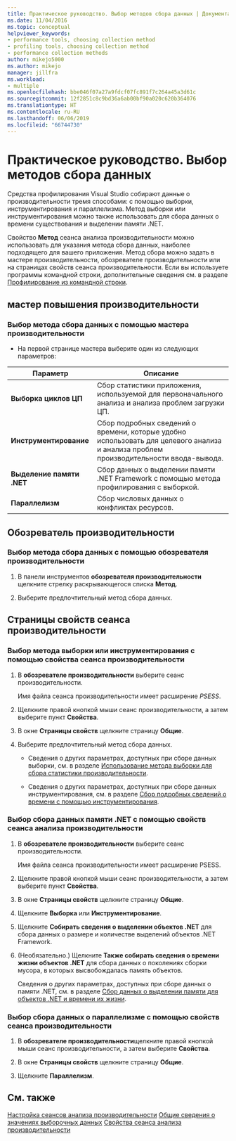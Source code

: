 ```yaml
---
title: Практическое руководство. Выбор методов сбора данных | Документация Майкрософт
ms.date: 11/04/2016
ms.topic: conceptual
helpviewer_keywords:
- performance tools, choosing collection method
- profiling tools, choosing collection method
- performance collection methods
author: mikejo5000
ms.author: mikejo
manager: jillfra
ms.workload:
- multiple
ms.openlocfilehash: bbe046f07a27a9fdcf07fc891f7c264a45a3d61c
ms.sourcegitcommit: 12f2851c8c9bd36a6ab00bf90a020c620b364076
ms.translationtype: HT
ms.contentlocale: ru-RU
ms.lasthandoff: 06/06/2019
ms.locfileid: "66744730"
---
```

# <a name="how-to-choose-collection-methods"></a>Практическое руководство. Выбор методов сбора данных

Средства профилирования Visual Studio собирают данные о производительности тремя способами: с помощью выборки, инструментирования и параллелизма. Метод выборки или инструментирования можно также использовать для сбора данных о времени существования и выделении памяти .NET.

Свойство **Метод** сеанса анализа производительности можно использовать для указания метода сбора данных, наиболее подходящего для вашего приложения. Метод сбора можно задать в мастере производительности, обозревателе производительности или на страницах свойств сеанса производительности. Если вы используете программы командной строки, дополнительные сведения см. в разделе [Профилирование из командной строки](../profiling/using-the-profiling-tools-from-the-command-line.md).

## <a name="performance-wizard"></a>мастер повышения производительности

### <a name="to-select-a-collection-method-using-the-performance-wizard"></a>Выбор метода сбора данных с помощью мастера производительности

- На первой странице мастера выберите один из следующих параметров:

| Параметр | Описание |
|----------------------------| - |
| **Выборка циклов ЦП** | Сбор статистики приложения, используемой для первоначального анализа и анализа проблем загрузки ЦП. |
| **Инструментирование** | Сбор подробных сведений о времени, которые удобно использовать для целевого анализа и анализа проблем производительности ввода-вывода. |
| **Выделение памяти .NET** | Сбор данных о выделении памяти .NET Framework с помощью метода профилирования с выборкой. |
| **Параллелизм** | Сбор числовых данных о конфликтах ресурсов. |

## <a name="performance-explorer"></a>Обозреватель производительности

### <a name="to-select-a-collection-method-using-performance-explorer"></a>Выбор метода сбора данных с помощью обозревателя производительности

1. В панели инструментов **обозревателя производительности** щелкните стрелку раскрывающегося списка **Метод**.

2. Выберите предпочтительный метод сбора данных.

## <a name="performance-session-property-pages"></a>Страницы свойств сеанса производительности

### <a name="to-select-the-sampling-or-instrumentation-method-using-performance-session-properties"></a>Выбор метода выборки или инструментирования с помощью свойства сеанса производительности

1. В **обозревателе производительности** выберите сеанс производительности.

     Имя файла сеанса производительности имеет расширение *PSESS*.

2. Щелкните правой кнопкой мыши сеанс производительности, а затем выберите пункт **Свойства**.

3. В окне **Страницы свойств** щелкните страницу **Общие**.

4. Выберите предпочтительный метод сбора данных.

    - Сведения о других параметрах, доступных при сборе данных выборки, см. в разделе [Использование метода выборки для сбора статистики производительности](../profiling/collecting-performance-statistics-by-using-sampling.md).

    - Сведения о других параметрах, доступных при сборе данных инструментирования, см. в разделе [Сбор подробных сведений о времени с помощью инструментирования](../profiling/collecting-detailed-timing-data-by-using-instrumentation.md).

### <a name="to-select-net-memory-data-collection-by-using-performance-session-properties"></a>Выбор сбора данных памяти .NET с помощью свойств сеанса анализа производительности

1. В **обозревателе производительности** выберите сеанс производительности.

     Имя файла сеанса производительности имеет расширение PSESS.

2. Щелкните правой кнопкой мыши сеанс производительности, а затем выберите пункт **Свойства**.

3. В окне **Страницы свойств** щелкните страницу **Общие**.

4. Щелкните **Выборка** или **Инструментирование**.

5. Щелкните **Собирать сведения о выделении объектов .NET** для сбора данных о размере и количестве выделений объектов .NET Framework.

6. (Необязательно.) Щелкните **Также собирать сведения о времени жизни объектов .NET** для сбора данных о поколениях сборки мусора, в которых высвобождалась память объектов.

     Сведения о других параметрах, доступных при сборе данных о памяти .NET, см. в разделе [Сбор данных о выделении памяти для объектов .NET и времени их жизни](../profiling/collecting-dotnet-memory-allocation-and-lifetime-data.md).

### <a name="to-select-concurrency-data-collection-by-using-performance-session-properties"></a>Выбор сбора данных о параллелизме с помощью свойств сеанса производительности

1. В **обозревателе производительности**щелкните правой кнопкой мыши сеанс производительности, а затем выберите **Свойства**.

2. В окне **Страницы свойств** щелкните страницу **Общие**.

3. Щелкните **Параллелизм**.

## <a name="see-also"></a>См. также

[Настройка сеансов анализа производительности](../profiling/configuring-performance-sessions.md)
[Общие сведения о значениях выборочных данных](../profiling/understanding-sampling-data-values.md)
[Свойства сеанса анализа производительности](../profiling/performance-session-properties.md)